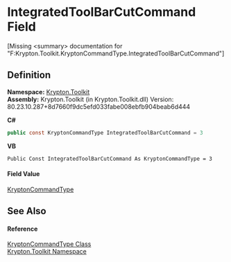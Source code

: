 # IntegratedToolBarCutCommand Field


\[Missing &lt;summary&gt; documentation for "F:Krypton.Toolkit.KryptonCommandType.IntegratedToolBarCutCommand"\]



## Definition
**Namespace:** <a href="79d2eac2-21f4-54ff-7552-b20c33c30600.md">Krypton.Toolkit</a>  
**Assembly:** Krypton.Toolkit (in Krypton.Toolkit.dll) Version: 80.23.10.287+8d7660f9dc5efd033fabe008ebfb904beab6d444

**C#**
``` C#
public const KryptonCommandType IntegratedToolBarCutCommand = 3
```
**VB**
``` VB
Public Const IntegratedToolBarCutCommand As KryptonCommandType = 3
```



#### Field Value
<a href="e9ee5f6c-3902-9c2a-57a3-e4206a487154.md">KryptonCommandType</a>

## See Also


#### Reference
<a href="e9ee5f6c-3902-9c2a-57a3-e4206a487154.md">KryptonCommandType Class</a>  
<a href="79d2eac2-21f4-54ff-7552-b20c33c30600.md">Krypton.Toolkit Namespace</a>  
